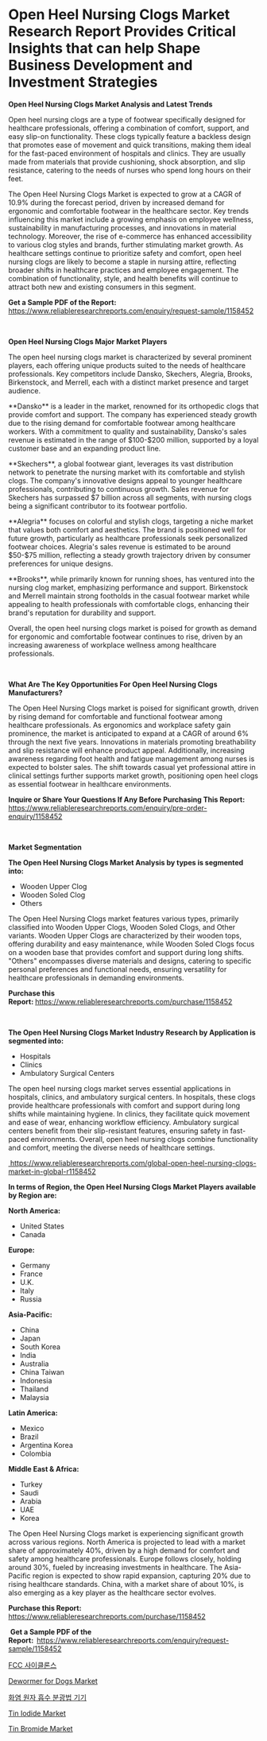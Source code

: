 <p><h1>Open Heel Nursing Clogs Market Research Report Provides Critical Insights that can help Shape Business Development and Investment Strategies</h1></p><p><strong>Open Heel Nursing Clogs Market Analysis and Latest Trends</strong></p>
<p><p>Open heel nursing clogs are a type of footwear specifically designed for healthcare professionals, offering a combination of comfort, support, and easy slip-on functionality. These clogs typically feature a backless design that promotes ease of movement and quick transitions, making them ideal for the fast-paced environment of hospitals and clinics. They are usually made from materials that provide cushioning, shock absorption, and slip resistance, catering to the needs of nurses who spend long hours on their feet.</p><p>The Open Heel Nursing Clogs Market is expected to grow at a CAGR of 10.9% during the forecast period, driven by increased demand for ergonomic and comfortable footwear in the healthcare sector. Key trends influencing this market include a growing emphasis on employee wellness, sustainability in manufacturing processes, and innovations in material technology. Moreover, the rise of e-commerce has enhanced accessibility to various clog styles and brands, further stimulating market growth. As healthcare settings continue to prioritize safety and comfort, open heel nursing clogs are likely to become a staple in nursing attire, reflecting broader shifts in healthcare practices and employee engagement. The combination of functionality, style, and health benefits will continue to attract both new and existing consumers in this segment.</p></p>
<p><strong>Get a Sample PDF of the Report:&nbsp;</strong> <a href="https://www.reliableresearchreports.com/enquiry/request-sample/1158452">https://www.reliableresearchreports.com/enquiry/request-sample/1158452</a></p>
<p>&nbsp;</p>
<p><strong>Open Heel Nursing Clogs Major Market Players</strong></p>
<p><p>The open heel nursing clogs market is characterized by several prominent players, each offering unique products suited to the needs of healthcare professionals. Key competitors include Dansko, Skechers, Alegria, Brooks, Birkenstock, and Merrell, each with a distinct market presence and target audience.</p><p>**Dansko** is a leader in the market, renowned for its orthopedic clogs that provide comfort and support. The company has experienced steady growth due to the rising demand for comfortable footwear among healthcare workers. With a commitment to quality and sustainability, Dansko's sales revenue is estimated in the range of $100-$200 million, supported by a loyal customer base and an expanding product line.</p><p>**Skechers**, a global footwear giant, leverages its vast distribution network to penetrate the nursing market with its comfortable and stylish clogs. The company's innovative designs appeal to younger healthcare professionals, contributing to continuous growth. Sales revenue for Skechers has surpassed $7 billion across all segments, with nursing clogs being a significant contributor to its footwear portfolio.</p><p>**Alegria** focuses on colorful and stylish clogs, targeting a niche market that values both comfort and aesthetics. The brand is positioned well for future growth, particularly as healthcare professionals seek personalized footwear choices. Alegria's sales revenue is estimated to be around $50-$75 million, reflecting a steady growth trajectory driven by consumer preferences for unique designs.</p><p>**Brooks**, while primarily known for running shoes, has ventured into the nursing clog market, emphasizing performance and support. Birkenstock and Merrell maintain strong footholds in the casual footwear market while appealing to health professionals with comfortable clogs, enhancing their brand's reputation for durability and support.</p><p>Overall, the open heel nursing clogs market is poised for growth as demand for ergonomic and comfortable footwear continues to rise, driven by an increasing awareness of workplace wellness among healthcare professionals.</p></p>
<p>&nbsp;</p>
<p><strong>What Are The Key Opportunities For Open Heel Nursing Clogs Manufacturers?</strong></p>
<p><p>The Open Heel Nursing Clogs market is poised for significant growth, driven by rising demand for comfortable and functional footwear among healthcare professionals. As ergonomics and workplace safety gain prominence, the market is anticipated to expand at a CAGR of around 6% through the next five years. Innovations in materials promoting breathability and slip resistance will enhance product appeal. Additionally, increasing awareness regarding foot health and fatigue management among nurses is expected to bolster sales. The shift towards casual yet professional attire in clinical settings further supports market growth, positioning open heel clogs as essential footwear in healthcare environments.</p></p>
<p><strong>Inquire or Share Your Questions If Any Before Purchasing This Report:</strong> <a href="https://www.reliableresearchreports.com/enquiry/pre-order-enquiry/1158452">https://www.reliableresearchreports.com/enquiry/pre-order-enquiry/1158452</a></p>
<p>&nbsp;</p>
<p><strong>Market Segmentation</strong></p>
<p><strong>The Open Heel Nursing Clogs Market Analysis by types is segmented into:</strong></p>
<p><ul><li>Wooden Upper Clog</li><li>Wooden Soled Clog</li><li>Others</li></ul></p>
<p><p>The Open Heel Nursing Clogs market features various types, primarily classified into Wooden Upper Clogs, Wooden Soled Clogs, and Other variants. Wooden Upper Clogs are characterized by their wooden tops, offering durability and easy maintenance, while Wooden Soled Clogs focus on a wooden base that provides comfort and support during long shifts. "Others" encompasses diverse materials and designs, catering to specific personal preferences and functional needs, ensuring versatility for healthcare professionals in demanding environments.</p></p>
<p><strong>Purchase this Report:&nbsp;</strong><a href="https://www.reliableresearchreports.com/purchase/1158452">https://www.reliableresearchreports.com/purchase/1158452</a></p>
<p>&nbsp;</p>
<p><strong>The Open Heel Nursing Clogs Market Industry Research by Application is segmented into:</strong></p>
<p><ul><li>Hospitals</li><li>Clinics</li><li>Ambulatory Surgical Centers</li></ul></p>
<p><p>The open heel nursing clogs market serves essential applications in hospitals, clinics, and ambulatory surgical centers. In hospitals, these clogs provide healthcare professionals with comfort and support during long shifts while maintaining hygiene. In clinics, they facilitate quick movement and ease of wear, enhancing workflow efficiency. Ambulatory surgical centers benefit from their slip-resistant features, ensuring safety in fast-paced environments. Overall, open heel nursing clogs combine functionality and comfort, meeting the diverse needs of healthcare settings.</p></p>
<p><a href="https://www.reliableresearchreports.com/global-open-heel-nursing-clogs-market-in-global-r1158452">&nbsp;https://www.reliableresearchreports.com/global-open-heel-nursing-clogs-market-in-global-r1158452</a></p>
<p><strong>In terms of Region, the Open Heel Nursing Clogs Market Players available by Region are:</strong></p>
<p>
    <p> <strong> North America: </strong>
        <ul>
            <li>United States</li>
            <li>Canada</li>
        </ul>
        </p> 
    <p> <strong> Europe: </strong>
        <ul>
            <li>Germany</li>
            <li>France</li>
            <li>U.K.</li>
            <li>Italy</li>
            <li>Russia</li>
        </ul>
        </p> 
    <p> <strong> Asia-Pacific: </strong>
        <ul>
            <li>China</li>
            <li>Japan</li>
            <li>South Korea</li>
            <li>India</li>
            <li>Australia</li>
            <li>China Taiwan</li>
            <li>Indonesia</li>
            <li>Thailand</li>
            <li>Malaysia</li>
        </ul>
        </p> 
    <p> <strong> Latin America: </strong>
        <ul>
            <li>Mexico</li>
            <li>Brazil</li>
            <li>Argentina Korea</li>
            <li>Colombia</li>
        </ul>
        </p> 
    <p> <strong> Middle East & Africa: </strong>
        <ul>
            <li>Turkey</li>
            <li>Saudi</li>
            <li>Arabia</li>
            <li>UAE</li>
            <li>Korea</li>
        </ul>
    </p>
    </p>
<p><p>The Open Heel Nursing Clogs market is experiencing significant growth across various regions. North America is projected to lead with a market share of approximately 40%, driven by a high demand for comfort and safety among healthcare professionals. Europe follows closely, holding around 30%, fueled by increasing investments in healthcare. The Asia-Pacific region is expected to show rapid expansion, capturing 20% due to rising healthcare standards. China, with a market share of about 10%, is also emerging as a key player as the healthcare sector evolves.</p></p>
<p><strong>Purchase this Report: </strong><a href="https://www.reliableresearchreports.com/purchase/1158452">https://www.reliableresearchreports.com/purchase/1158452</a></p>
<p>&nbsp;<strong>Get a Sample PDF of the Report:&nbsp;&nbsp;</strong><a href="https://www.reliableresearchreports.com/enquiry/request-sample/1158452">https://www.reliableresearchreports.com/enquiry/request-sample/1158452</a></p>
<p><strong></strong></p>
<p><p><a href="https://medium.com/@robertojones8678/fcc-cyclones-market-%EC%9D%98-%EA%B8%80%EB%A1%9C%EB%B2%8C-%EC%8B%9C%EC%9E%A5-%EA%B0%9C%EC%9A%94%EB%8A%94-%EC%A0%84-%EC%84%B8%EA%B3%84-%EB%B0%8F-%EC%A3%BC%EC%9A%94-%EC%8B%9C%EC%9E%A5%EC%9D%98-%EC%82%B0%EC%97%85%EC%97%90-%EC%98%81%ED%96%A5%EC%9D%84-%EB%AF%B8%EC%B9%98%EB%8A%94-%EC%A3%BC%EC%9A%94-%ED%8A%B8%EB%A0%8C%EB%93%9C%EC%97%90-%EB%8C%80%ED%95%9C-%EB%8F%85%ED%8A%B9%ED%95%9C-%EA%B4%80%EC%A0%90%EC%9D%84-%EC%A0%9C%EA%B3%B5%ED%95%A9%EB%8B%88%EB%8B%A4-ec4c98415066">FCC 사이클론스</a></p><p><a href="https://www.linkedin.com/pulse/dewormer-dogs-market-emerging-trends-future-prospects-period-g0wye?trackingId=zNcT%2FD%2BJS0GQrVdSfW0IhA%3D%3D">Dewormer for Dogs Market</a></p><p><a href="https://medium.com/@robertojones8678/%EC%84%B8%EA%B3%84-flame-atomic-absorption-spectroscopy-instrument-market-%EC%9D%80-2024%EC%97%90%EC%84%9C-2031%EB%A1%9C-%EC%97%B0%ED%8F%89%EA%B7%A0-%EC%A6%9D%EA%B0%80%EC%9C%A8%EC%9D%84-%EB%B3%B4%EC%9D%BC-%EA%B2%83%EC%9C%BC%EB%A1%9C-%EC%98%88%EC%83%81%EB%90%A9%EB%8B%88%EB%8B%A4-1739cc430924">화염 원자 흡수 분광법 기기</a></p><p><a href="https://issuu.com/reportprime-2/docs/tin-iodide-market-size-2030.pptx_a4b36513288de4">Tin Iodide Market</a></p><p><a href="https://issuu.com/reportprime-2/docs/tin-bromide-market-size-2030.pptx_e13aa584b04168">Tin Bromide Market</a></p></p>